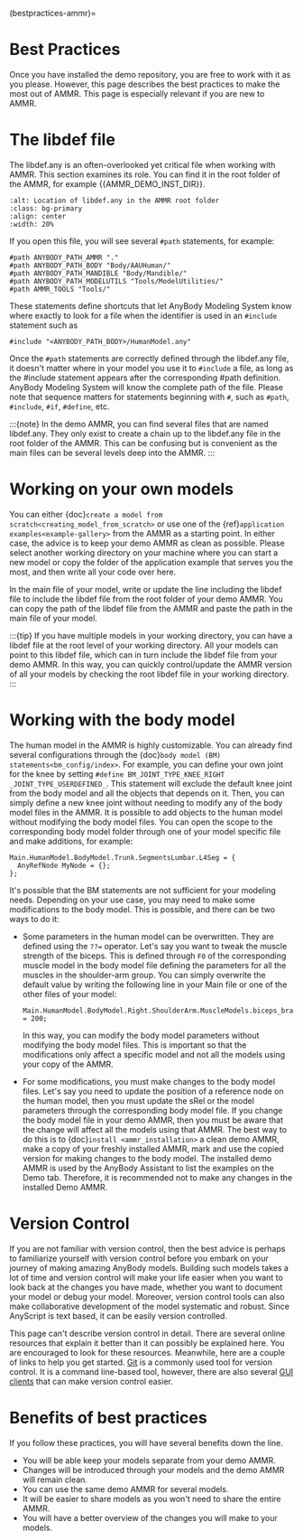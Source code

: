 (bestpractices-ammr)=

# Best Practices

Once you have installed the demo repository, you are free to work with it as you
please. However, this page describes the best practices to make the most out of
AMMR. This page is especially relevant if you are new to AMMR.

# The libdef file

The libdef.any is an often-overlooked yet critical file when working
with AMMR. This section examines its role. You can find it in the root
folder of the AMMR, for example {{AMMR_DEMO_INST_DIR}}.

```{image} _static/best-practices-libdef.png
:alt: Location of libdef.any in the AMMR root folder
:class: bg-primary
:align: center
:width: 20%
```
If you open this file, you will see several `#path` statements, for example:

```AnyScriptDoc
#path ANYBODY_PATH_AMMR "."
#path ANYBODY_PATH_BODY "Body/AAUHuman/"
#path ANYBODY_PATH_MANDIBLE "Body/Mandible/"
#path ANYBODY_PATH_MODELUTILS "Tools/ModelUtilities/"
#path AMMR_TOOLS "Tools/"
```

These statements define shortcuts that let AnyBody Modeling System know where 
exactly to look for a file when the identifier is used in an `#include` 
statement such as
```AnyScriptDoc
#include "<ANYBODY_PATH_BODY>/HumanModel.any"
```
Once the `#path` statements are correctly defined through the libdef.any file,
it doesn't matter where in your model you use it to `#include` a file, as long 
as the #include statement appears after the corresponding #path definition. AnyBody Modeling System will know the 
complete path of the file. Please note that sequence matters for statements 
beginning with `#`, such as `#path`, `#include`, `#if`, `#define`, etc. 

:::{note}
In the demo AMMR, you can find several files that are named libdef.any. They only
exist to create a chain up to the libdef.any file in the root folder of the AMMR.
This can be confusing but is convenient as the main files can be several levels
deep into the AMMR.
:::

# Working on your own models

You can either {doc}`create a model from scratch<creating_model_from_scratch>` or 
use one of the {ref}`application examples<example-gallery>` from the AMMR as a 
starting point. In either case, the advice is to keep your demo AMMR as clean as 
possible. Please select another working directory on your machine where you can 
start a new model or copy the folder of the application example that serves you 
the most, and then write all your code over here.

In the main file of your model, write or update the line including the libdef file 
to include the libdef file from the root folder of your demo AMMR. You can copy 
the path of the libdef file from the AMMR and paste the path in the main file 
of your model.

:::{tip}
If you have multiple models in your working directory, you can have a libdef file 
at the root level of your working directory. All your models can point to this
libdef file, which can in turn include the libdef file from your demo AMMR. In 
this way, you can quickly control/update the AMMR version of all your models by 
checking the root libdef file in your working directory.
:::

# Working with the body model

The human model in the AMMR is highly customizable. You can already find several
configurations through the {doc}`body model (BM) statements<bm_config/index>`. 
For example, you can define your own joint for the knee by setting
`#define BM_JOINT_TYPE_KNEE_RIGHT _JOINT_TYPE_USERDEFINED_`. This statement
will exclude the default knee joint from the body model and all the objects that
depends on it. Then, you can simply define a new knee joint without needing to
modify any of the body model files in the AMMR. It is possible to add objects 
to the human model without modifying the body model files. You can open the
scope to the corresponding body model folder through one of your model specific 
file and make additions, for example:
  ```AnyScriptDoc
  Main.HumanModel.BodyModel.Trunk.SegmentsLumbar.L4Seg = {
    AnyRefNode MyNode = {};
  };
  ```

It's possible that the BM statements are not sufficient for your modeling needs.
Depending on your use case, you may need to make some modifications to the body
model. This is possible, and there can be two ways to do it:
- Some parameters in the human model can be overwritten. They are defined using 
  the `??=` operator. Let's say you want to tweak the muscle strength of the 
  biceps. This is defined through `F0` of the corresponding muscle model in
  the body model file defining the parameters for all the muscles in the 
  shoulder-arm group. You can simply overwrite the default value by writing 
  the following line in your Main file or one of the other files of your model:
  ```AnyScriptDoc
  Main.HumanModel.BodyModel.Right.ShoulderArm.MuscleModels.biceps_brachii_caput_longum.F0 = 200;
  ```
  In this way, you can modify the body model parameters without modifying the 
  body model files. This is important so that the modifications only affect
  a specific model and not all the models using your copy of the AMMR.

- For some modifications, you must make changes to the body model files. Let's
  say you need to update the position of a reference node on the human model,
  then you must update the sRel or the model parameters through the corresponding
  body model file. If you change the body model file in your demo AMMR, then you 
  must be aware that the change will affect all the models using that AMMR.
  The best way to do this is to {doc}`install <ammr_installation>` a clean 
  demo AMMR, make a copy of your freshly installed AMMR, mark and use the copied
  version for making changes to the body model. The installed demo AMMR is used
  by the AnyBody Assistant to list the examples on the Demo tab. Therefore, it 
  is recommended not to make any changes in the installed Demo AMMR.

# Version Control

If you are not familiar with version control, then the best advice is perhaps to 
familiarize yourself with version control before you embark on your journey
of making amazing AnyBody models. Building such models takes a lot of time and
version control will make your life easier when you want to look back at the 
changes you have made, whether you want to document your model or debug your 
model. Moreover, version control tools can also make collaborative development
of the model systematic and robust. Since AnyScript is text based, it can be
easily version controlled.

This page can't describe version control in detail. There are several
online resources that explain it better than it can possibly be explained here.
You are encouraged to look for these resources. Meanwhile, here are a couple
of links to help you get started.
[Git](https://git-scm.com/) is a commonly used tool for version control. It is
a command line-based tool, however, there are also several 
[GUI clients](https://git-scm.com/downloads/guis?os=windows) that can make 
version control easier.

# Benefits of best practices

If you follow these practices, you will have several benefits down the line.
- You will be able keep your models separate from your demo AMMR.
- Changes will be introduced through your models and the demo AMMR will remain
  clean.
- You can use the same demo AMMR for several models.
- It will be easier to share models as you won't need to share the entire AMMR.
- You will have a better overview of the changes you will make to your models.

